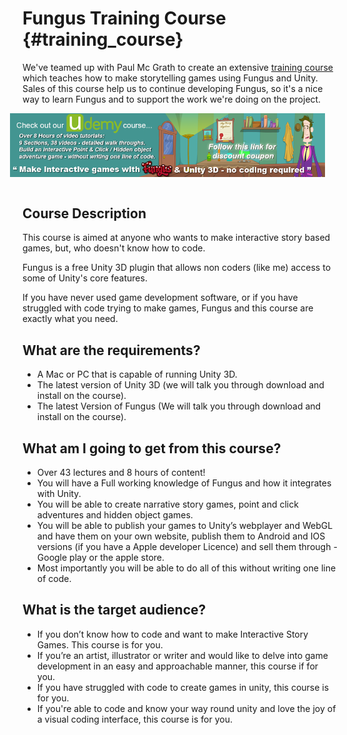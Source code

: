# Fungus Training Course {#training_course}

<div class="alert alert-info" role="alert">
We've teamed up with Paul Mc Grath to create an extensive <a href="https://www.udemy.com/make-interactive-games-with-fungus-unity3d-no-coding-required" target="_blank">training course</a> which teaches how to make storytelling games using Fungus and Unity. Sales of this course help us to continue developing Fungus, so it's a nice way to learn Fungus and to support the work we're doing on the project.
</div>

<a target="_blank" href="https://www.udemy.com/make-interactive-games-with-fungus-unity3d-no-coding-required"><img hspace="20" style="float: right" src="./images/training.png"></a>
<div>&nbsp;</div>

## Course Description

This course is aimed at anyone who wants to make interactive story based games, but, who doesn't know how to code.

Fungus is a free Unity 3D plugin that allows non coders (like me) access to some of Unity's core features.

If you have never used game development software, or if you have struggled with code trying to make games, Fungus and this course are exactly what you need.

## What are the requirements?

- A Mac or PC that is capable of running Unity 3D.
- The latest version of Unity 3D (we will talk you through download and install on the course).
- The latest Version of Fungus (We will talk you through download and install on the course).

## What am I going to get from this course?

- Over 43 lectures and 8 hours of content!
- You will have a Full working knowledge of Fungus and how it integrates with Unity.
- You will be able to create narrative story games, point and click adventures and hidden object games.
- You will be able to publish your games to Unity’s webplayer and WebGL and have them on your own website, publish them to Android and IOS versions (if you have a Apple developer Licence) and sell them through - Google play or the apple store.
- Most importantly you will be able to do all of this without writing one line of code.

## What is the target audience?

- If you don’t know how to code and want to make Interactive Story Games. This course is for you.
- If you’re an artist, illustrator or writer and would like to delve into game development in an easy and approachable manner, this course if for you.
- If you have struggled with code to create games in unity, this course is for you.
- If you're able to code and know your way round unity and love the joy of a visual coding interface, this course is for you.
